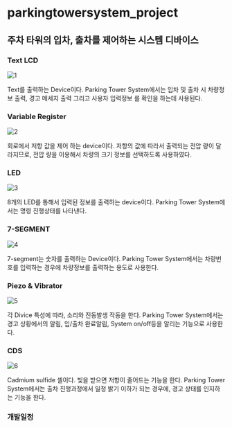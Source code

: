 # parkingtowersystem_project

## 주차 타워의 입차, 출차를 제어하는 시스템 디바이스

### Text LCD

![1](https://user-images.githubusercontent.com/29852523/29558696-dfff0bc4-8767-11e7-9390-7eea5f6345c8.png)

 Text를 출력하는 Device이다. 
 Parking Tower System에서는 입차 및 출차 시 차량정보 출력,
 경고 메세지 출력 그리고 사용자 입력정보 를 확인을 하는데 사용된다. 

### Variable Register

![2](https://user-images.githubusercontent.com/29852523/29558695-dffc7364-8767-11e7-9605-1bad5469e901.png)

 회로에서 저항 값을 제어 하는 device이다. 
 저항의 값에 따라서 출력되는 전압 량이 달라지므로,
 전압 량을 이용해서 차량의 크기 정보를 선택하도록 사용하였다.


### LED

![3](https://user-images.githubusercontent.com/29852523/29558697-e0011392-8767-11e7-80b1-c90bcc188c45.png)

8개의 LED를 통해서 입력된 정보를 출력하는 device이다. 
Parking Tower System에서는 명령 진행상태를 나타낸다.


### 7-SEGMENT

![4](https://user-images.githubusercontent.com/29852523/29558698-e005ed68-8767-11e7-9ca8-bac15dafa248.png)

7-segment는 숫자를 출력하는 Device이다. 
Parking Tower System에서는 차량번호를 입력하는 경우에 
차량정보를 출력하는 용도로 사용한다. 

### Piezo & Vibrator

![5](https://user-images.githubusercontent.com/29852523/29558699-e02ee6b4-8767-11e7-8639-59f5ef3824a2.png)

 각 Divice 특성에 따라, 소리와 진동발생 작동을 한다. 
 Parking Tower System에서는 경고 상황에서의 알림, 입/출차 완료알림, 
 System on/off등을 알리는 기능으로 사용한다.


### CDS

![6](https://user-images.githubusercontent.com/29852523/29558700-e03550a8-8767-11e7-82e0-dbc19aa157a2.png)

Cadmium sulfide 셀이다. 빛을 받으면 저항이 줄어드는 기능을 한다.
Parking Tower System에서는 출차 진행과정에서 일정 밝기 이하가 되는 경우에, 
경고 상태를 인지하는 기능을 한다. 



### 개발일정


